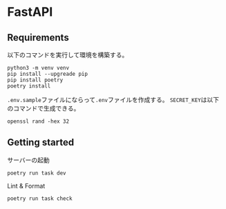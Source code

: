 # FastAPI

## Requirements
以下のコマンドを実行して環境を構築する。
```
python3 -m venv venv
pip install --upgreade pip
pip install poetry
poetry install 
```

`.env.sample`ファイルにならって`.env`ファイルを作成する。
`SECRET_KEY`は以下のコマンドで生成できる。
```
openssl rand -hex 32
```


## Getting started
サーバーの起動
```
poetry run task dev
```

Lint & Format
```
poetry run task check
```
